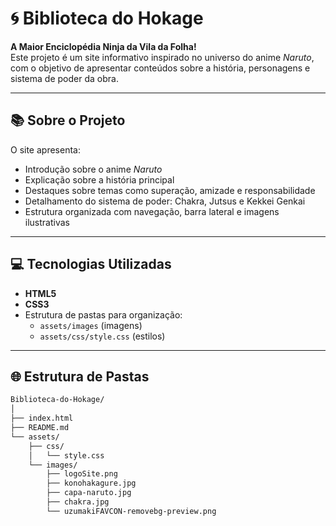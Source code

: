 # 🌀 Biblioteca do Hokage

**A Maior Enciclopédia Ninja da Vila da Folha!**  
Este projeto é um site informativo inspirado no universo do anime *Naruto*, com o objetivo de apresentar conteúdos sobre a história, personagens e sistema de poder da obra.

---

## 📚 Sobre o Projeto

O site apresenta:
- Introdução sobre o anime *Naruto*
- Explicação sobre a história principal
- Destaques sobre temas como superação, amizade e responsabilidade
- Detalhamento do sistema de poder: Chakra, Jutsus e Kekkei Genkai
- Estrutura organizada com navegação, barra lateral e imagens ilustrativas

---

## 💻 Tecnologias Utilizadas

- **HTML5**
- **CSS3**
- Estrutura de pastas para organização:
  - `assets/images` (imagens)
  - `assets/css/style.css` (estilos)

---

## 🌐 Estrutura de Pastas

```bash
Biblioteca-do-Hokage/
│
├── index.html
├── README.md
└── assets/
    ├── css/
    │   └── style.css
    └── images/
        ├── logoSite.png
        ├── konohakagure.jpg
        ├── capa-naruto.jpg
        ├── chakra.jpg
        └── uzumakiFAVCON-removebg-preview.png


